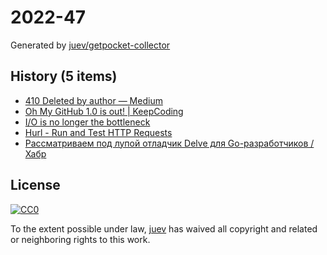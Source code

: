 # 2022-47

Generated by [juev/getpocket-collector](https://github.com/juev/getpocket-collector)

## History (5 items)

- [410 Deleted by author — Medium](https://medium.com/@kris-nova/experimenting-with-federation-and-migrating-accounts-eae61a688c3c)
- [Oh My GitHub 1.0 is out! | KeepCoding](https://en.liujiacai.net/2022/11/26/oh-my-github-1-0/)
- [I/O is no longer the bottleneck](https://benhoyt.com/writings/io-is-no-longer-the-bottleneck/)
- [Hurl - Run and Test HTTP Requests](https://hurl.dev/index.html)
- [Рассматриваем под лупой отладчик Delve для Go-разработчиков / Хабр](https://habr.com/ru/companies/ozontech/articles/701198/)

## License

[![CC0](https://mirrors.creativecommons.org/presskit/buttons/88x31/svg/cc-zero.svg)](https://creativecommons.org/publicdomain/zero/1.0/)

To the extent possible under law, [juev](https://github.com/juev) has waived all copyright and related or neighboring rights to this work.
